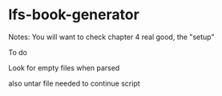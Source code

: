 # lfs-book-generator

Notes:
You will want to check chapter 4 real good, the "setup"

To do

Look for empty files when parsed

also untar file needed to continue script
